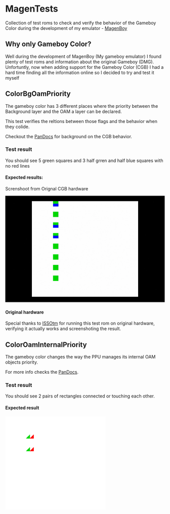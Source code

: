 # MagenTests
Collection of test roms to check and verify the behavior of the Gameboy Color during the development of my emulator - [MagenBoy](https://github.com/alloncm/MagenBoy)

## Why only Gameboy Color?
Well during the development of MagenBoy (My gameboy emulator) I found plenty of test roms and information about the original Gameboy (DMG).\
Unfortuntly, now when adding support for the Gameboy Color (CGB) I had a hard time finding all the information online so I decided to try and test it myself
 
## ColorBgOamPriority

The gameboy color has 3 different places where the priority between the Background layer and the OAM a layer can be declared.

This test verifies the reltions between those flags and the behavior when they colide.

Checkout the [PanDocs](https://gbdev.io/pandocs/Tile_Maps.html#bg-to-obj-priority-in-cgb-mode) for background on the CGB behavior.

### Test result

You should see 5 green squares and 3 half grren and half blue squares with no red lines

#### Expected results:

Screnshoot from Orignal CGB hardware

![image](images/hardware_screenshot.jpg)

#### Original hardware

Special thanks to [ISSOtm](https://github.com/ISSOtm) for running this test rom on original hardware, verifying it actually works and screenshoting the result.

## ColorOamInternalPriority

The gameboy color changes the way the PPU manages its internal OAM objects priority.

For more info checks the [PanDocs](https://gbdev.io/pandocs/OAM.html#drawing-priority).

### Test result

You should see 2 pairs of rectangles connected or touching each other.

#### Expected result

![image](images/oam_internal_priority_expected_sameboy.png)